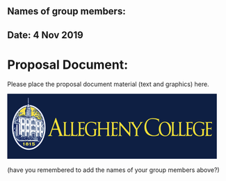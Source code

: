 ## Names of group members:
## Date: 4 Nov 2019

# Proposal Document:

Please place the proposal document material (text and graphics) here.

![Logo](graphics/allegheny.png)

(have you remembered to add the names of your group members above?)

